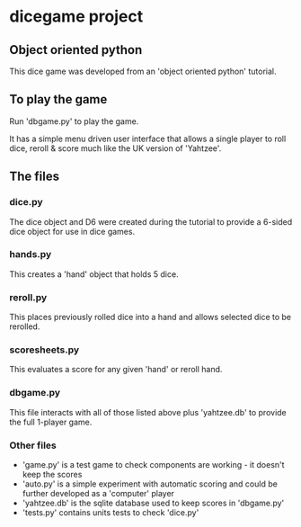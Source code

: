 # dicegame project
<h2>Object oriented python</h2>
<p>This dice game was developed from an 'object oriented python' tutorial.</p>
<h2>To play the game</h2>
<p>Run 'dbgame.py' to play the game.</p>
<p>It has a simple menu driven user interface that allows a single player to roll dice, reroll & score much like the UK version of 'Yahtzee'.</p>
<h2>The files</h2>
<h3>dice.py</h3>
<p>The dice object and D6 were created during the tutorial to provide a 6-sided dice object for use in dice games.</p>
<h3>hands.py</h3>
<p>This creates a 'hand' object that holds 5 dice.</p>
<h3>reroll.py</h3>
<p>This places previously rolled dice into a hand and allows selected dice to be rerolled.</p>
<h3>scoresheets.py</h3>
<p>This evaluates a score for any given 'hand' or reroll hand.</p>
<h3>dbgame.py</h3>
<p>This file interacts with all of those listed above plus 'yahtzee.db' to provide the full 1-player game.</p>
<h3>Other files</h3>
<ul>
<li>'game.py' is a test game to check components are working - it doesn't keep the scores</li>
<li>'auto.py' is a simple experiment with automatic scoring and could be further developed as a 'computer' player</li>
<li>'yahtzee.db' is the sqlite database used to keep scores in 'dbgame.py'</li>
<li>'tests.py' contains units tests to check 'dice.py'</li>
</ul>
